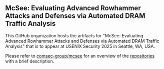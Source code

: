 ## McSee: Evaluating Advanced Rowhammer Attacks and Defenses via Automated DRAM Traffic Analysis

This GitHub organization hosts the artifacts for "McSee: Evaluating Advanced Rowhammer Attacks and Defenses via Automated DRAM Traffic Analysis" that is to appear at USENIX Security 2025 in Seattle, WA, USA.

Please refer to [comsec-group/mcsee](https://github.com/comsec-group/mcsee) for an overview of the [repositories](https://github.com/orgs/mcsee-artifacts/repositories) with a brief description.
